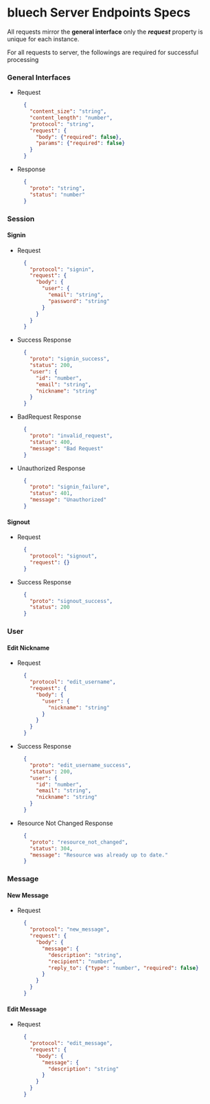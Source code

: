 # bluech Server Endpoints Specs
All requests mirror the **general interface** only the _**request**_ property is unique for each instance.

For all requests to server, the followings are required for successful processing

### General Interfaces
+ Request
  ```json
    {
      "content_size": "string",
      "content_length": "number",
      "protocol": "string",
      "request": {
        "body": {"required": false},
        "params": {"required": false}
      } 
    }
  ```
+ Response
  ```json
    {
      "proto": "string",
      "status": "number"
    }
  ```
  
### Session

#### Signin
+ Request
  ```json
    {
      "protocol": "signin",
      "request": {
        "body": {
          "user": {
            "email": "string",
            "password": "string"
          }     
        }
      }
    }
  ```
+ Success Response
  ```json
    {
      "proto": "signin_success",
      "status": 200,
      "user": {
        "id": "number",
        "email": "string",
        "nickname": "string"
      } 
    }
  ```
+ BadRequest Response
  ```json
    {
      "proto": "invalid_request",
      "status": 400,
      "message": "Bad Request"
    }
  ```
+ Unauthorized Response
  ```json
    {
      "proto": "signin_failure",
      "status": 401,
      "message": "Unauthorized"
    }
  ```
  
#### Signout
+ Request
  ```json
    {
      "protocol": "signout",
      "request": {}
    }
  ```
+ Success Response
  ```json
    {
      "proto": "signout_success",
      "status": 200
    }
  ```
  
### User

#### Edit Nickname
+ Request
  ```json
    {
      "protocol": "edit_username",
      "request": {
        "body": {
          "user": {
            "nickname": "string"
          }   
        }
      }
    }
  ```
+ Success Response
  ```json
    {
      "proto": "edit_username_success",
      "status": 200,
      "user": {
        "id": "number",
        "email": "string",
        "nickname": "string"
      } 
    }
  ```
+ Resource Not Changed Response
  ```json
    {
      "proto": "resource_not_changed",
      "status": 304,
      "message": "Resource was already up to date."
    }
  ```
  
### Message

#### New Message
+ Request
  ```json
    {
      "protocol": "new_message",
      "request": {
        "body": {
          "message": {
            "description": "string",
            "recipient": "number",
            "reply_to": {"type": "number", "required": false}
          }
        }
      } 
    }
  ```

#### Edit Message
+ Request
  ```json
    {
      "protocol": "edit_message",
      "request": {
        "body": {
          "message": {
            "description": "string"
          }
        }
      } 
    }
  ```
